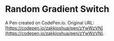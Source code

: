 # Random Gradient Switch

A Pen created on CodePen.io. Original URL: [https://codepen.io/zakkjoshua/pen/zYwWzVN](https://codepen.io/zakkjoshua/pen/zYwWzVN).


